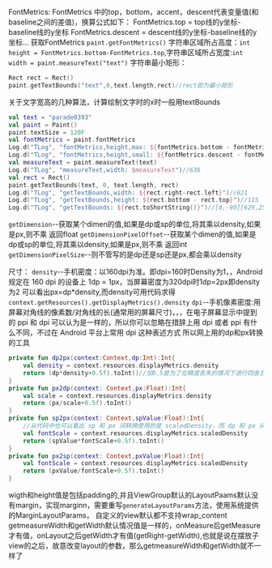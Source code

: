 FontMetrics:
FontMetrics 中的top，bottom，accent，descent代表变量值(和baseline之间的差值)，换算公式如下：
            FontMetrics.top = top线的y坐标-baseline线的y坐标
            FontMetrics.descent = descent线的y坐标-baseline线的y坐标...
获取FontMetrics `paint.getFontMetrics()`
字符串区域所占高度：`int height = FontMetrics.bottom-FontMetrics.top`,字符串区域所占宽度:`int width = paint.measureText("text")`
字符串最小矩形：
```kotlin
Rect rect = Rect()
paint.getTextBounds("text",0,text.length,rect)//rect即为最小矩形
```

关于文字宽高的几种算法，计算绘制文字时的x时一般用textBounds
```kotlin
val text = "parade0393"
val paint = Paint()
paint.textSize = 120F
val fontMetrics = paint.fontMetrics
Log.d("TLog", "fontMetrics,height,max: ${fontMetrics.bottom - fontMetrics.top}")//159.25781
Log.d("TLog", "fontMetrics,height,small: ${fontMetrics.descent - fontMetrics.ascent}")//140.625
val measureText = paint.measureText(text)
Log.d("TLog", "measureText,width: $measureText")//636
val rect = Rect()
paint.getTextBounds(text, 0, text.length, rect)
Log.d("TLog", "getTextBounds,width: ${rect.right-rect.left}")//621
Log.d("TLog", "getTextBounds,height: ${rect.bottom - rect.top}")//115
Log.d("TLog", "getTextBounds: ${rect.toShortString()}")//[8,-90][629,25]
```

`getDimension`--获取某个dimen的值,如果是dp或sp的单位,将其乘以density,如果是px,则不乘   返回float
`getDimensionPixelOffset`--获取某个dimen的值,如果是dp或sp的单位,将其乘以density,如果是px,则不乘  返回int
`getDimensionPixelSize`--则不管写的是dp还是sp还是px,都会乘以density

尺寸：
`density`--手机密度：以160dpi为准。即dpi=160时Density为1，，Android 规定在 160 dpi 的设备上 1dp = 1px，当屏幕密度为320dpi时1dp=2px即density为2
            可以看出px=dp*density,而density可用代码求得`context.getResources().getDisplayMetrics().density`
`dpi`--手机像素密度:用屏幕对角线的像素数/对角线的长(通常用的屏幕尺寸)，，，在电子屏幕显示中提到的 ppi 和 dpi 可以认为是一样的，所以你可以忽略在措辞上用 dpi 或者 ppi 有什么不同，不过在 Android 平台上常用 dpi 这种表述方式
所以网上用的dp和px转换的工具
```kotlin
private fun dp2px(context:Context,dp:Int):Int{
    val density = context.resources.displayMetrics.density
    return (dp*density+0.5f).toInt()//加0.5是为了在精度丢失的情况下进行四舍五入
}
private fun px2dp(context: Context,px:Float):Int{
    val scale = context.resources.displayMetrics.density
    return (px/scale+0.5f).toInt()
}
private fun sp2px(context: Context,spValue:Float):Int{
    //从代码中也可以看出 sp 和 px 间转换使用的是 scaledDensity，而 dp 和 px 间转换使用的是 density，也就是 sp 会随着系统字体设置缩放，dp 不会
    val fontScale = context.resources.displayMetrics.scaledDensity
    return (spValue*fontScale+0.5f).toInt()
}
private fun px2sp(context: Context,pxValue:Float):Int{
    val fontScale = context.resources.displayMetrics.scaledDensity
    return (pxValue/fontScale+0.5f).toInt()
}
```
wigth和height值是包括padding的,并且ViewGroup默认的LayoutPaams默认没有margin，实现marginn，需要重写`generateLayoutParams`方法，使用系统提供的MarginLayoutParams，
自定义的view默认都不支持wrap_content
getmeasureWidth和getWidth默认情况值是一样的，onMeasure后getMeasure才有值，onLayout之后getWidth才有值(getRight-getWidth),也就是说在摆放子view的之后，故意改变layout的参数，那么getmeasureWidth和getWidth就不一样了
